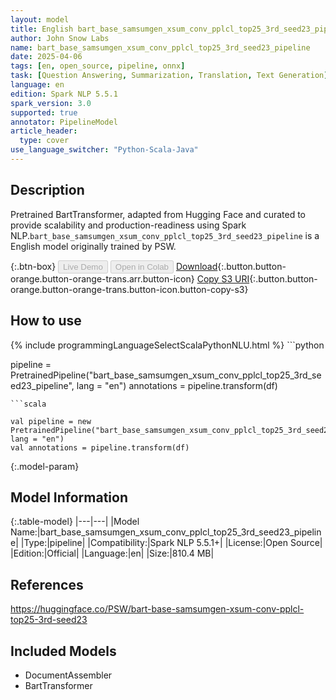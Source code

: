 ```yaml
---
layout: model
title: English bart_base_samsumgen_xsum_conv_pplcl_top25_3rd_seed23_pipeline pipeline BartTransformer from PSW
author: John Snow Labs
name: bart_base_samsumgen_xsum_conv_pplcl_top25_3rd_seed23_pipeline
date: 2025-04-06
tags: [en, open_source, pipeline, onnx]
task: [Question Answering, Summarization, Translation, Text Generation]
language: en
edition: Spark NLP 5.5.1
spark_version: 3.0
supported: true
annotator: PipelineModel
article_header:
  type: cover
use_language_switcher: "Python-Scala-Java"
---
```


## Description

Pretrained BartTransformer, adapted from Hugging Face and curated to provide scalability and production-readiness using Spark NLP.`bart_base_samsumgen_xsum_conv_pplcl_top25_3rd_seed23_pipeline` is a English model originally trained by PSW.

{:.btn-box}
<button class="button button-orange" disabled>Live Demo</button>
<button class="button button-orange" disabled>Open in Colab</button>
[Download](https://s3.amazonaws.com/auxdata.johnsnowlabs.com/public/models/bart_base_samsumgen_xsum_conv_pplcl_top25_3rd_seed23_pipeline_en_5.5.1_3.0_1743967361293.zip){:.button.button-orange.button-orange-trans.arr.button-icon}
[Copy S3 URI](s3://auxdata.johnsnowlabs.com/public/models/bart_base_samsumgen_xsum_conv_pplcl_top25_3rd_seed23_pipeline_en_5.5.1_3.0_1743967361293.zip){:.button.button-orange.button-orange-trans.button-icon.button-copy-s3}

## How to use



<div class="tabs-box" markdown="1">
{% include programmingLanguageSelectScalaPythonNLU.html %}
```python

pipeline = PretrainedPipeline("bart_base_samsumgen_xsum_conv_pplcl_top25_3rd_seed23_pipeline", lang = "en")
annotations =  pipeline.transform(df)   

```
```scala

val pipeline = new PretrainedPipeline("bart_base_samsumgen_xsum_conv_pplcl_top25_3rd_seed23_pipeline", lang = "en")
val annotations = pipeline.transform(df)

```
</div>

{:.model-param}
## Model Information

{:.table-model}
|---|---|
|Model Name:|bart_base_samsumgen_xsum_conv_pplcl_top25_3rd_seed23_pipeline|
|Type:|pipeline|
|Compatibility:|Spark NLP 5.5.1+|
|License:|Open Source|
|Edition:|Official|
|Language:|en|
|Size:|810.4 MB|

## References

https://huggingface.co/PSW/bart-base-samsumgen-xsum-conv-pplcl-top25-3rd-seed23

## Included Models

- DocumentAssembler
- BartTransformer